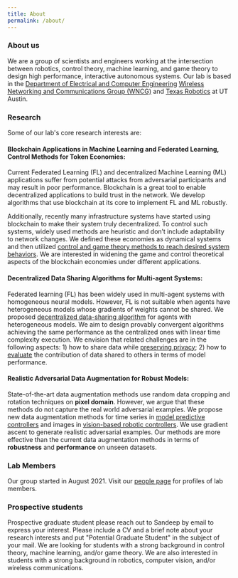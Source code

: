 ```yaml
---
title: About
permalink: /about/
---
```


### About us

<!-- <img class='img-responsive center-block' src="/images/logo/swarm-lab-logo.png" width="100%" height="100%" /> -->

We are a group of scientists and engineers working at the intersection between robotics, control theory, machine learning, and game theory to design high performance, interactive autonomous systems. Our lab is based in the [Department of Electrical and Computer Engineering](https://www.ece.utexas.edu) [Wireless Networking and Communications Group (WNCG)](https://wncg.org/) and [Texas Robotics](https://robotics.utexas.edu) at UT Austin.

### Research
Some of our lab's core research interests are:

#### **Blockchain Applications in Machine Learning and Federated Learning, Control Methods for Token Economies**:

Current Federated Learning (FL) and decentralized Machine Learning (ML) applications suffer from potential attacks from adversarial participants and may result in poor performance. Blockchain is a great tool to enable decentralized applications to build trust in the network. We develop algorithms that use blockchain at its core to implement FL and ML robustly.

Additionally, recently many infrastructure systems have started using blockchain to make their system truly decentralized. To control such systems, widely used methods are heuristic and don’t include adaptability to network changes. We defined these economies as dynamical systems and then utilized [control and game theory methods to reach desired system behaviors](https://arxiv.org/abs/2210.12881). We are interested in widening the game and control theoretical aspects of the blockchain economies under different applications. 

#### **Decentralized Data Sharing Algorithms for Multi-agent Systems**:

Federated learning (FL) has been widely used in multi-agent systems with homogeneous neural models. However, FL is not suitable when agents have heterogeneous models whose gradients of weights cannot be shared. We proposed [decentralized data-sharing algorithm](https://openreview.net/forum?id=iM932PeUi_7) for agents with heterogeneous models. We aim to design provably convergent algorithms achieving the same performance as the centralized ones with linear time complexity execution. We envision that related challenges are in the following aspects: 1) how to share data while [preserving privacy](https://proceedings.mlr.press/v164/geng22a.html); 2) how to [evaluate](https://proceedings.mlr.press/v164/geng22a.html) the contribution of data shared to others in terms of model performance.
<!-- In our algorithm, agents share data with each other and collaboratively achieve any data distribution by playing a potential game. Also, when the number of agents is large, we proposed a decentralized algorithm to select a subset of agents to play the potential game. We show that our algorithms are provably convergent and achieve the same performance as the centralized algorithm with linear time complexity execution. -->

#### **Realistic Adversarial Data Augmentation for Robust Models**: 

State-of-the-art data augmentation methods use random data cropping and rotation techniques on **pixel domain**. However, we argue that these methods do not capture the real world adversarial examples. We propose new data augmentation methods for time series in [model predictive controllers](https://ieeexplore.ieee.org/abstract/document/9929419) and images in [vision-based robotic controllers](https://openreview.net/forum?id=WJbw_C-pCox). We use gradient ascent to generate realistic adversarial examples. Our methods are more effective than the current data augmentation methods in terms of **robustness** and **performance** on unseen datasets.


### Lab Members

Our group started in August 2021. Visit our [people page](/people/) for profiles of lab members.

### Prospective students
Prospective graduate student please reach out to Sandeep by email to express your interest. Please include a CV and a brief note about your research interests and put "Potential Graduate Student" in the subject of your mail. We are looking for students with a strong background in control theory, machine learning, and/or game theory. We are also interested in students with a strong background in robotics, computer vision, and/or wireless communications.